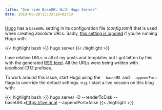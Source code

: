 ```yaml
---
title: "Override BaseURL With Hugo Server"
date: 2018-06-20T15:33:28+02:00
---
```


[Hugo](https://gohugo.io) has a `baseURL` setting in its configuration file (_config.toml_) that is used when creating absolute URLs. Sadly, [this setting is ignored](https://github.com/gohugoio/hugo/issues/1046) if you’re running Hugo with:

{{< highlight bash >}}
hugo server
{{< /highlight >}}

I use relative URLs in all of my posts and templates but I got bitten by this with the generated [RSS feed](index.xml). All the URLs were being written with _localhost:1313_ prefixes.

To work around this issue, start Hugo using the `--baseURL` and `--appendPort` flags to override the default settings. e.g. I start a live session on this blog with:

{{< highlight bash >}}
hugo server -D --renderToDisk --baseURL=https://live.ar.al --appendPort=false
{{< /highlight >}}
